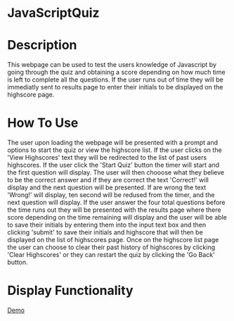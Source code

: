 # JavaScriptQuiz

# Description
This webpage can be used to test the users knowledge of Javascript by going through the quiz and obtaining a score depending on how much time is left to complete all the questions. If the user runs out of time they will be immediatly sent to results page to enter their initials to be displayed on the highscore page.

# How To Use
The user upon loading the webpage will be presented with a prompt and options to start the quiz or view the highscore list. If the user clicks on the 'View Highscores' text they will be redirected to the list of past users highscores. If the user click the 'Start Quiz' button the timer will start and the first question will display. The user will then chooose what they believe to be the correct answer and if they are correct the text 'Correct!' will display and the next question will be presented. If are wrong the text 'Wrong!' will display, ten second will be redused from the timer, and the next question will display. If the user answer the four total questions before the time runs out they will be presented with the results page where there score depending on the time remaining will display and the user will be able to save their initials by entering them into the input text box and then clicking 'submit' to save their initials and highscore that will then be displayed on the list of highscores page. Once on the highscore list page the user can choose to clear their past history of highscores by clicking 'Clear Highscores' or they can restart the quiz by clicking the 'Go Back' button.

# Display Functionality
[Demo](./assets/Demo/04-web-apis-homework-demo.gif)
